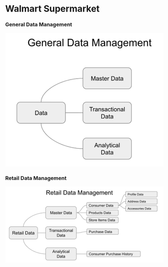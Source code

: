 
# Walmart Supermarket #

### General Data Management ###

<div align="center">
  <img src="https://github.com/prodramp/python-projects/blob/main/Walmart-SuperMarket/general-data.png" width="800" />
</div> 

### Retail Data Management ###
<div align="center">
  <img src="https://github.com/prodramp/python-projects/blob/main/Walmart-SuperMarket/retail-data.png" width="800" />
</div> 
